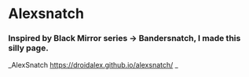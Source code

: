 # Alexsnatch

### Inspired by Black Mirror series -> Bandersnatch, I made this silly page.

_AlexSnatch https://droidalex.github.io/alexsnatch/ _
